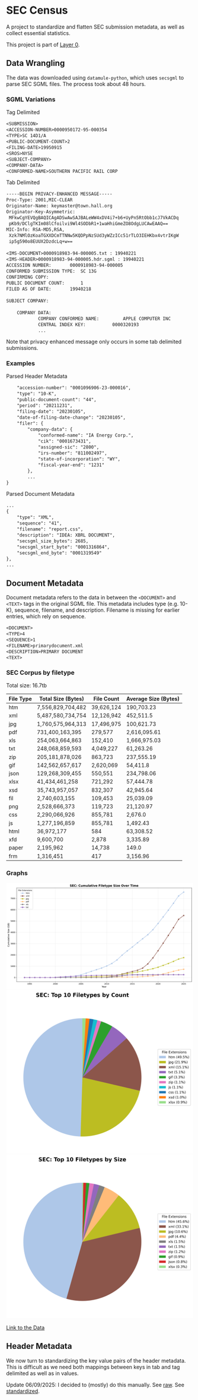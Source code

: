 # SEC Census

A project to standardize and flatten SEC submission metadata, as well as collect essential statistics.

This project is part of [Layer 0](https://datamule.xyz/papers/datamule.pdf).

## Data Wrangling

The data was downloaded using `datamule-python`, which uses `secsgml` to parse SEC SGML files. The process took about 48 hours.

### SGML Variations

Tag Delimited
```
<SUBMISSION>
<ACCESSION-NUMBER>0000950172-95-000354
<TYPE>SC 14D1/A
<PUBLIC-DOCUMENT-COUNT>2
<FILING-DATE>19950915
<SROS>NYSE
<SUBJECT-COMPANY>
<COMPANY-DATA>
<CONFORMED-NAME>SOUTHERN PACIFIC RAIL CORP
```

Tab Delimited
```
-----BEGIN PRIVACY-ENHANCED MESSAGE-----
Proc-Type: 2001,MIC-CLEAR
Originator-Name: keymaster@town.hall.org
Originator-Key-Asymmetric:
 MFkwCgYEVQgBAQICAgADSwAwSAJBALeWW4xDV4i7+b6+UyPn5RtObb1cJ7VkACDq
 pKb9/DClgTKIm08lCfoilvi9Wl4SODbR1+1waHhiGmeZO8OdgLUCAwEAAQ==
MIC-Info: RSA-MD5,RSA,
 Xzk7NMlOzKoaTGXXDCmTTNNw5KQDPpNzSUd3yWZzICc51rTLO3IEHKbx4vtrIKgW
 ip5g590o8EUUX2DzdcLq+w==

<IMS-DOCUMENT>0000918983-94-000005.txt : 19940221
<IMS-HEADER>0000918983-94-000005.hdr.sgml : 19940221
ACCESSION NUMBER:		0000918983-94-000005
CONFORMED SUBMISSION TYPE:	SC 13G
CONFIRMING COPY:	
PUBLIC DOCUMENT COUNT:		1
FILED AS OF DATE:		19940218

SUBJECT COMPANY:

    COMPANY DATA:	
            COMPANY CONFORMED NAME:			APPLE COMPUTER INC
            CENTRAL INDEX KEY:			0000320193
            ...
```

Note that privacy enhanced message only occurs in some tab delimited submissions.

### Examples

Parsed Header Metadata
```
    "accession-number": "0001096906-23-000016",
    "type": "10-K",
    "public-document-count": "44",
    "period": "20211231",
    "filing-date": "20230105",
    "date-of-filing-date-change": "20230105",
    "filer": {
        "company-data": {
            "conformed-name": "IA Energy Corp.",
            "cik": "0001673431",
            "assigned-sic": "2800",
            "irs-number": "811002497",
            "state-of-incorporation": "WY",
            "fiscal-year-end": "1231"
        },
        ...
}
```

Parsed Document Metadata
```
...
{
    "type": "XML",
    "sequence": "41",
    "filename": "report.css",
    "description": "IDEA: XBRL DOCUMENT",
    "secsgml_size_bytes": 2685,
    "secsgml_start_byte": "0001316864",
    "secsgml_end_byte": "0001319549"
},
...
```

## Document Metadata
Document metadata refers to the data in between the `<DOCUMENT>` and `<TEXT>` tags in the original SGML file. This metadata includes type (e.g. 10-K), sequence, filename, and description. Filename is missing for earlier entries, which rely on sequence.

```
<DOCUMENT>
<TYPE>4
<SEQUENCE>1
<FILENAME>primarydocument.xml
<DESCRIPTION>PRIMARY DOCUMENT
<TEXT>
```

### SEC Corpus by filetype
Total size: 16.7tb

| File Type | Total Size (Bytes) | File Count | Average Size (Bytes) |
|-----------|-------------------|------------|---------------------|
| htm | 7,556,829,704,482 | 39,626,124 | 190,703.23 |
| xml | 5,487,580,734,754 | 12,126,942 | 452,511.5 |
| jpg | 1,760,575,964,313 | 17,496,975 | 100,621.73 |
| pdf | 731,400,163,395 | 279,577 | 2,616,095.61 |
| xls | 254,063,664,863 | 152,410 | 1,666,975.03 |
| txt | 248,068,859,593 | 4,049,227 | 61,263.26 |
| zip | 205,181,878,026 | 863,723 | 237,555.19 |
| gif | 142,562,657,617 | 2,620,069 | 54,411.8 |
| json | 129,268,309,455 | 550,551 | 234,798.06 |
| xlsx | 41,434,461,258 | 721,292 | 57,444.78 |
| xsd | 35,743,957,057 | 832,307 | 42,945.64 |
| fil | 2,740,603,155 | 109,453 | 25,039.09 |
| png | 2,528,666,373 | 119,723 | 21,120.97 |
| css | 2,290,066,926 | 855,781 | 2,676.0 |
| js | 1,277,196,859 | 855,781 | 1,492.43 |
| html | 36,972,177 | 584 | 63,308.52 |
| xfd | 9,600,700 | 2,878 | 3,335.89 |
| paper | 2,195,962 | 14,738 | 149.0 |
| frm | 1,316,451 | 417 | 3,156.96 |

### Graphs
![img](document_plots/extensions_over_time.png)
![img](document_plots/extensions_by_count_pie.png)
![img](document_plots/extensions_by_size_pie.png)

[Link to the Data](document_csvs/)

## Header Metadata

We now turn to standardizing the key value pairs of the header metadata. This is difficult as we need both mappings between keys in tab and tag delimited as well as in values.

Update 06/09/2025: I decided to (mostly) do this manually. See [raw](counts/keys.json). See [standardized](https://github.com/john-friedman/secsgml/blob/master/secsgml/secsgml/header_metadata_standardization.json).